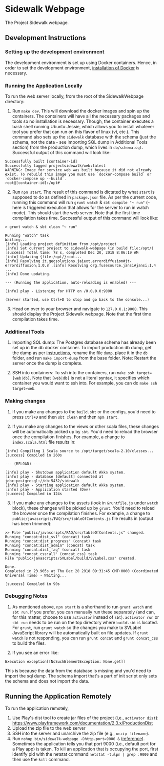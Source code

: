 # Sidewalk Webpage
The Project Sidewalk webpage.

## Development Instructions

### Setting up the development environment
The development environment is set up using Docker containers. Hence, in order to set the development environment, [installation of Docker](https://www.docker.com/get-started) is necessary.

### Running the Application Locally
To run the web server locally, from the root of the SidewalkWebpage directory:

1. Run `make dev`. This will download the docker images and spin up the containers. The containers will have all the necessary packages and tools so no installation is necessary. Though, the container executes a bash shell running Ubuntu Jessie, which allows you to install whatever tool you prefer that can run on this flavor of linux (vi, etc.). This command also sets up the `sidewalk` database with the schema (just the schema, not the data - see Importing SQL dump in Additional Tools section) from the production dump, which lives in `db/schema.sql`. Successful output of this command will look like:

```
Successfully built [container-id]
Successfully tagged projectsidewalk/web:latest
WARNING: Image for service web was built because it did not already exist. To rebuild this image you must use `docker-compose build` or `docker-compose up --build`.
root@[container-id]:/opt#
```

2. Run `npm start`. The result of this command is dictated by what `start` is supposed to do as defined in `package.json` file. As per the current code, running this command will run `grunt watch` & `sbt compile "~ run"` (`~` here is triggered execution that allows for the server to run in watch mode). This should start the web server. Note that the first time compilation takes time. Successful output of this command will look like:

```
> grunt watch & sbt clean "~ run"

Running "watch" task
Waiting...
[info] Loading project definition from /opt/project
[info] Set current project to sidewalk-webpage (in build file:/opt/)
[success] Total time: 78 s, completed Dec 20, 2018 8:06:19 AM
[info] Updating {file:/opt/}root...
[info] Resolving it.geosolutions.jaiext.errordiffusion#jt-errordiffusion;1.0.8 .[info] Resolving org.fusesource.jansi#jansi;1.4 ...
[info] Done updating.

--- (Running the application, auto-reloading is enabled) ---

[info] play - Listening for HTTP on /0.0.0.0:9000

(Server started, use Ctrl+D to stop and go back to the console...)
```

3. Head on over to your browser and navigate to `127.0.0.1:9000`. This should display the Project Sidewalk webpage. Note that the first time compilation takes time.

### Additional Tools
1. Importing SQL dump: The Postgres database schema has already been set up in the db docker container. To import production db dump, get the dump as per [instructions](https://github.com/ProjectSidewalk/Instructions), rename the file `dump`, place it in the `db` folder, and run `make import-dump` from the base folder. Note: Restart the server once the dump is complete.

2. SSH into containers: To ssh into the containers, run `make ssh target=[web|db]`. Note that `[web|db]` is not a literal syntax, it specifies which container you would want to ssh into. For example, you can do `make ssh target=web`.

### Making changes
1. If you make any changes to the `build.sbt` or the configs, you'd need to press `Ctrl+D` and then `sbt clean` and then `npm start`.

2. If you make any changes to the views or other scala files, these changes will be automatically picked up by `sbt`. You'd need to reload the browser once the compilation finishes. For example, a change to `index.scala.html` file results in:

```
[info] Compiling 1 Scala source to /opt/target/scala-2.10/classes...
[success] Compiled in 260s

--- (RELOAD) ---

[info] play - Shutdown application default Akka system.
[info] play - database [default] connected at jdbc:postgresql://db:5432/sidewalk
[info] play - Starting application default Akka system.
[info] play - Application started (Dev)
[success] Compiled in 124s
```

3. If you make any changes to the assets (look in `Gruntfile.js` under `watch` block), these changes will be picked up by `grunt`. You'd need to reload the browser once the compilation finishes. For example, a change to `public/javascripts/FAQ/src/tableOfContents.js` file results in (output has been trimmed):

```
>> File "public/javascripts/FAQ/src/tableOfContents.js" changed.
Running "concat:dist_svl" (concat) task
Running "concat:dist_progress" (concat) task
Running "concat:dist_admin" (concat) task
Running "concat:dist_faq" (concat) task
Running "concat_css:all" (concat_css) task
File "public/javascripts/SVLabel/build/SVLabel.css" created.

Done.
Completed in 23.905s at Thu Dec 20 2018 09:31:45 GMT+0000 (Coordinated Universal Time) - Waiting...

[success] Compiled in 90s
```

### Debugging Notes
1. As mentioned above, `npm start` is a shorthand to run `grunt watch` and `sbt run`. If you prefer, you can manually run these separately (and can, for this matter, choose to use `activator` instead of `sbt`). `activator run` or `sbt run` needs to be run on the top directory where `build.sbt` is located. For `grunt`, run `grunt watch` so the changes you make to SVLabel JavaScript library will be automatically built on file updates. If `grunt watch` is not responding, you can run `grunt concat` and `grunt concat_css` to build the files.

2. If you see an error like:

```
Execution exception[[NoSuchElementException: None.get]]
```

This is because the data from the database is missing and you'd need to import the sql dump. The schema import that's a part of init script only sets the schema and does not import the data.

## Running the Application Remotely
To run the application remotely,

1. Use Play's dist tool to create jar files of the project (i,e., `activator dist`): https://www.playframework.com/documentation/2.3.x/ProductionDist
2. Upload the zip file to the web server
3. SSH into the server and unarchive the zip file (e.g., `unzip filename`).
4. Run `nohup bin/sidewalk-webpage -Dhttp.port=9000 &` ([reference](http://alvinalexander.com/scala/play-framework-deploying-application-production-server)). Sometimes the application tells you that port 9000 (i.e., default port for a Play app) is taken. To kill an application that is occupying the port, first identify pid with the netstat command `netstat -tulpn | grep :9000` and then use the `kill` command.

